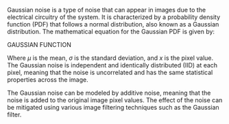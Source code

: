 Gaussian noise is a type of noise that can appear in images due to the electrical circuitry of the system. It is characterized by a probability density function (PDF) that follows a normal distribution, also known as a Gaussian distribution. The mathematical equation for the Gaussian PDF is given by:

GAUSSIAN FUNCTION
 

Where $\mu$ is the mean, $\sigma$ is the standard deviation, and $x$ is the pixel value. The Gaussian noise is independent and identically distributed (IID) at each pixel, meaning that the noise is uncorrelated and has the same statistical properties across the image.

The Gaussian noise can be modeled by additive noise, meaning that the noise is added to the original image pixel values. The effect of the noise can be mitigated using various image filtering techniques such as the Gaussian filter.

